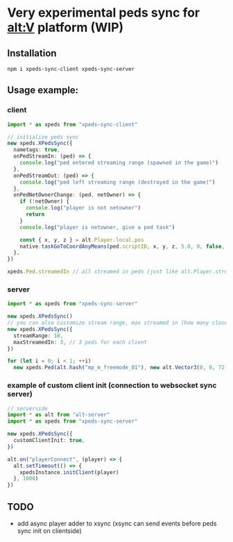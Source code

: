 # Very experimental peds sync for [alt:V](https://altv.mp) platform (WIP)

## Installation
```
npm i xpeds-sync-client xpeds-sync-server
```

## Usage example:

### client
```ts
import * as xpeds from "xpeds-sync-client"

// initialize peds sync
new xpeds.XPedsSync({
  nametags: true,
  onPedStreamIn: (ped) => {
    console.log("ped entered streaming range (spawned in the game)")
  },
  onPedStreamOut: (ped) => {
    console.log("ped left streaming range (destroyed in the game)")
  },
  onPedNetOwnerChange: (ped, netOwner) => {
    if (!netOwner) {
      console.log("player is not netowner")
      return
    }
    console.log("player is netowner, give a ped task")

    const { x, y, z } = alt.Player.local.pos
    native.taskGoToCoordAnyMeans(ped.scriptID, x, y, z, 5.0, 0, false, 786603, 0)
  },
})

xpeds.Ped.streamedIn // all streamed in peds (just like alt.Player.streamedIn)
```

### server

```ts
import * as xpeds from "xpeds-sync-server"

new xpeds.XPedsSync()
// you can also customize stream range, max streamed in (how many closest peds can be spawned in the game)
new xpeds.XPedsSync({
  streamRange: 10,
  maxStreamedIn: 3, // 3 peds for each client
})

for (let i = 0; i < 1; ++i)
  new xpeds.Ped(alt.hash("mp_m_freemode_01"), new alt.Vector3(0, 0, 72))
```

### example of custom client init (connection to websocket sync server)

```ts
// serverside
import * as alt from "alt-server"
import * as xpeds from "xpeds-sync-server"

new xpeds.XPedsSync({
  customClientInit: true,
})

alt.on("playerConnect", (player) => {
  alt.setTimeout(() => {
    xpedsInstance.initClient(player)
  }, 1000)
})
```

## TODO

- add async player adder to xsync (xsync can send events before peds sync init on clientside)
